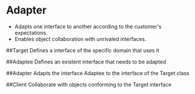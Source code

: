 ﻿# Adapter
- Adapts one interface to another according to the customer's expectations.
- Enables object collaboration with unrivaled interfaces.

##Target
Defines a interface of the specific domain that uses it

##Adaptee
Defines an existent interface that needs to be adapted

##Adapter
Adapts the interface Adaptee to the interface of the Target class

##Client
Collaborate with objects conforming to the Target interface